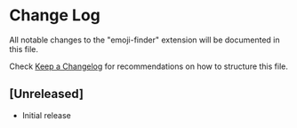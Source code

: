 # Change Log

All notable changes to the "emoji-finder" extension will be documented in this file.

Check [Keep a Changelog](http://keepachangelog.com/) for recommendations on how to structure this file.

## [Unreleased]

- Initial release